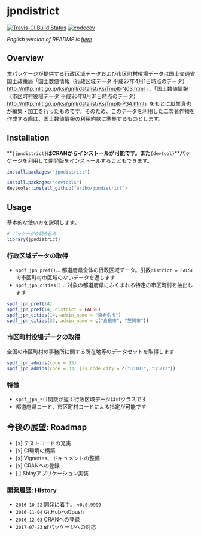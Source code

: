 
<!-- README.md is generated from README.Rmd. Please edit that file -->
jpndistrict
===========

[![Travis-CI Build Status](https://travis-ci.org/uribo/jpndistrict.svg?branch=master)](https://travis-ci.org/uribo/jpndistrict) [![codecov](https://codecov.io/gh/uribo/jpndistrict/branch/master/graph/badge.svg)](https://codecov.io/gh/uribo/jpndistrict)

*English version of README is [here](https://github.com/uribo/jpmesh/blob/master/README.en.md)*

Overview
--------

本パッケージが提供する行政区域データおよび市区町村役場データは国土交通省国土政策局「国土数値情報（行政区域データ 平成27年4月1日時点のデータ） <http://nlftp.mlit.go.jp/ksj/gml/datalist/KsjTmplt-N03.html> 」、「国土数値情報（市区町村役場データ 平成26年8月31日時点のデータ） <http://nlftp.mlit.go.jp/ksj/gml/datalist/KsjTmplt-P34.html>」をもとに瓜生真也が編集・加工を行ったものです。そのため、このデータを利用した二次著作物を作成する際は、国土数値情報の利用約款に準拠するものとします。

Installation
------------

**`{jpndistrict}`**はCRANからインストールが可能です。また**`{devtool}`**パッケージを利用して開発版をインストールすることもできます。

``` r
install.packages("jpndistrict")
```

``` r
install.packages("devtools")
devtools::install_github("uribo/jpndistrict")
```

Usage
-----

基本的な使い方を説明します。

``` r
# パッケージの読み込み
library(jpndistrict)
```

### 行政区域データの取得

-   `spdf_jpn_pref()`... 都道府県全体の行政区域データ。引数`district = FALSE`で市区町村の区域のないデータを返します
-   `spdf_jpn_cities()`... 対象の都道府県にふくまれる特定の市区町村を抽出します

``` r
spdf_jpn_pref(14)
spdf_jpn_pref(14, district = FALSE)
spdf_jpn_cities(14, admin_name = "海老名市")
spdf_jpn_cities(33, admin_name = c("倉敷市", "笠岡市"))
```

### 市区町村役場データの取得

全国の市区町村の事務所に関する所在地等のデータセットを取得します

``` r
spdf_jpn_admins(code = 33)
spdf_jpn_admins(code = 33, jis_code_city = c("33101", "33212"))
```

### 特徴

-   `spdf_jpn_*()`関数が返す行政区域データはsfクラスです
-   都道府県コード、市区町村コードによる指定が可能です

今後の展望: Roadmap
-------------------

-   \[x\] テストコードの充実
-   \[x\] CI環境の構築
-   \[x\] Vignettes、ドキュメントの整備
-   \[x\] CRANへの登録
-   \[ \] Shinyアプリケーション実装

### 開発履歴: History

-   `2016-10-22` 開発に着手。 `v0.0.9999`
-   `2016-11-04` GitHubへのpush
-   `2016-12-03` CRANへの登録
-   `2017-07-23` **sf**パッケージへの対応
